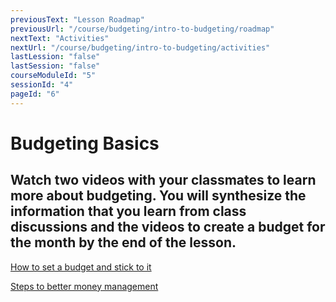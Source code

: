 ```yaml
---
previousText: "Lesson Roadmap"
previousUrl: "/course/budgeting/intro-to-budgeting/roadmap"
nextText: "Activities"
nextUrl: "/course/budgeting/intro-to-budgeting/activities"
lastLession: "false"
lastSession: "false"
courseModuleId: "5"
sessionId: "4"
pageId: "6"
---
```



# Budgeting Basics

## Watch two videos with your classmates to learn more about budgeting. You will synthesize the information that you learn from class discussions and the videos to create a budget for the month by the end of the lesson.


<a href="https://bettermoneyhabits.bankofamerica.com/en/saving-budgeting/set-budget-stick-to-it" target="_blank">How to set a budget and stick to it</a>


<a href="https://bettermoneyhabits.bankofamerica.com/en/saving-budgeting/steps-to-better-money-habits" target="_blank">Steps to better money management</a>


